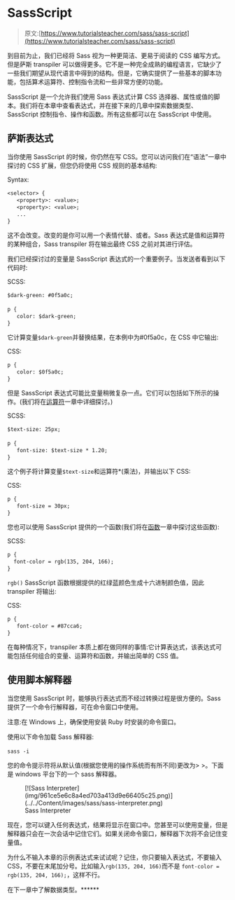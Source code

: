 # SassScript

> 原文:[https://www.tutorialsteacher.com/sass/sass-script](https://www.tutorialsteacher.com/sass/sass-script)

到目前为止，我们已经将 Sass 视为一种更简洁、更易于阅读的 CSS 编写方式。但是萨斯 transpiler 可以做得更多。它不是一种完全成熟的编程语言，它缺少了一些我们期望从现代语言中得到的结构。但是，它确实提供了一些基本的脚本功能，包括算术运算符、控制指令流和一些非常方便的功能。

SassScript 是一个允许我们使用 Sass 表达式计算 CSS 选择器、属性或值的脚本。我们将在本章中查看表达式，并在接下来的几章中探索数据类型、SassScript 控制指令、操作和函数。所有这些都可以在 SassScript 中使用。

## 萨斯表达式

当你使用 SassScript 的时候，你仍然在写 CSS。您可以访问我们在“语法”一章中探讨的 CSS 扩展，但您仍将使用 CSS 规则的基本结构:

Syntax:

```
<selector> {
   <property>: <value>;
   <property>: <value>;
   ...
}

```

这不会改变。改变的是你可以用一个表情代替<selector>、<property>或者<value>。Sass 表达式是值和运算符的某种组合，Sass transpiler 将在输出最终 CSS 之前对其进行评估。</value></property></selector>

我们已经探讨过的变量是 SassScript 表达式的一个重要例子。当发送者看到以下代码时:

SCSS: 

```
$dark-green: #0f5a0c;

p {
   color: $dark-green;
} 
```

它计算变量`$dark-green`并替换结果，在本例中为#0f5a0c，在 CSS 中它输出:

CSS: 

```
p { 
   color: $0f5a0c;
} 
```

但是 SassScript 表达式可能比变量稍微复杂一点。它们可以包括如下所示的操作。(我们将在[运算符](/Sass/sass-operators)一章中详细探讨。)

SCSS: 

```
$text-size: 25px;

p {
   font-size: $text-size * 1.20;
} 
```

这个例子将计算变量`$text-size`和运算符*(乘法)，并输出以下 CSS:

CSS: 

```
p {
   font-size = 30px;
} 
```

您也可以使用 SassScript 提供的一个函数(我们将在[函数](/Sass/sass-functions)一章中探讨这些函数):

SCSS: 

```
p {
  font-color = rgb(135, 204, 166); 
} 
```

`rgb()` SassScript 函数根据提供的红绿蓝颜色生成十六进制颜色值，因此 transpiler 将输出:

CSS: 

```
p {
   font-color = #87cca6; 
} 
```

在每种情况下，transpiler 本质上都在做同样的事情:它计算表达式，该表达式可能包括任何组合的变量、运算符和函数，并输出简单的 CSS 值。

## 使用脚本解释器

当您使用 SassScript 时，能够执行表达式而不经过转换过程是很方便的。Sass 提供了一个命令行解释器，可在命令窗口中使用。

注意:在 Windows 上，确保使用安装 Ruby 时安装的命令窗口。

使用以下命令加载 Sass 解释器:

`sass -i`

您的命令提示符将从默认值(根据您使用的操作系统而有所不同)更改为> >。下面是 windows 平台下的一个 sass 解释器。

<figure>[![Sass Interpreter](img/961ce5e6c8a4ed703a413d9e66405c25.png)](../../Content/images/sass/sass-interpreter.png)

<figcaption>Sass Interpreter</figcaption>

</figure>

现在，您可以键入任何表达式，结果将显示在窗口中。您甚至可以使用变量，但是解释器只会在一次会话中记住它们。如果关闭命令窗口，解释器下次将不会记住变量值。

为什么不输入本章的示例表达式来试试呢？记住，你只要输入表达式，不要输入 CSS，不要在末尾加分号。比如输入`rgb(135, 204, 166)`而不是 `font-color = rgb(135, 204, 166);`，这样不行。

在下一章中了解数据类型。******